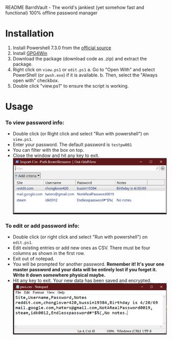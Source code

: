 README
BarrdVault - The world's jankiest (yet somehow fast and functional) 100% offline password manager

# Installation
1. Install Powershell 7.3.0  from the [official source](https://github.com/PowerShell/PowerShell/releases/download/v7.3.0/PowerShell-7.3.0-win-x64.msi)
2. Install [GPG4Win](https://gpg4win.org/download.html)
3. Download the package (download code as .zip) and extract the package.
4. Right click on `view.ps1` or `edit.ps1`
	a. Go to "Open With" and select PowerShell (or `pwsh.exe`) if it is available.
	b. Then, select the "Always open with" checkbox.
5. Double click "view.ps1" to ensure the script is working. 
	
	
# Usage

### To view password info:
- Double click (or Right click and select "Run with powershell") on `view.ps1`.
- Enter your password. The default password is `testpw001`
- You can filter with the box on top.
- Close the window and hit any key to exit. 
![view](assets/view.png)

### To edit or add password info: 
- Double click (or right click and select "Run with powershell") on `edit.ps1`.
- Edit existing entries or add new ones as CSV. There must be four columns as shown in the first row.
- Exit out of notepad.
- You will be prompted for another password. **Remember it! It's your one master password and your data will be entirely lost if you forget it. Write it down somewhere physical maybe.**
- Hit any key to exit. Your new data has been saved and encrypted. 
![edit](assets/edit.png)

